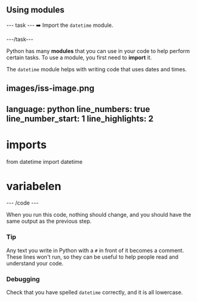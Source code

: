 <h2 class="c-project-heading--task">Using modules</h2>

\--- task ---
➡️ Import the `datetime` module.

\---/task---

Python has many **modules** that you can use in your code to help perform certain tasks. To use a module, you first need to **import** it.

The `datetime` module helps with writing code that uses dates and times.

## images/iss-image.png

language: python
line_numbers: true
line_number_start: 1
line_highlights: 2
-------------------------------------------------------

# imports

from datetime import datetime

# variabelen

\--- /code ---

When you run this code, nothing should change, and you should have the same output as the previous step.

<div class="c-project-callout c-project-callout--tip">

### Tip

Any text you write in Python with a `#` in front of it becomes a comment. These lines won't run, so they can be useful to help people read and understand your code.

</div>

<div class="c-project-callout c-project-callout--debug">

### Debugging

Check that you have spelled `datetime` correctly, and it is all lowercase.

</div>
